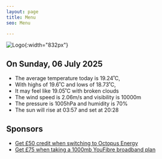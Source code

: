 ```yaml
---
layout: page
title: Menu
seo: Menu

---
```


![Logo](/images/logo.jpg){:width="832px"}

<!-- weather_marker starts -->
## On Sunday, 06 July 2025

- The average temperature today is 19.24˚C,
- With highs of 19.6˚C and lows of 18.73˚C,
- It may feel like 19.05˚C with broken clouds
- The wind speed is 2.06m/s and visibility is 10000m
- The pressure is 1005hPa and humidity is 70%
- The sun will rise at 03:57 and set at 20:28

<!-- weather_marker ends -->

## Sponsors

- [Get £50 credit when switching to Octopus Energy](https://bit.ly/3oD1nnS)
- [Get £75 when taking a 1000mb YouFibre broadband plan](https://aklam.io/91zWhU?)
